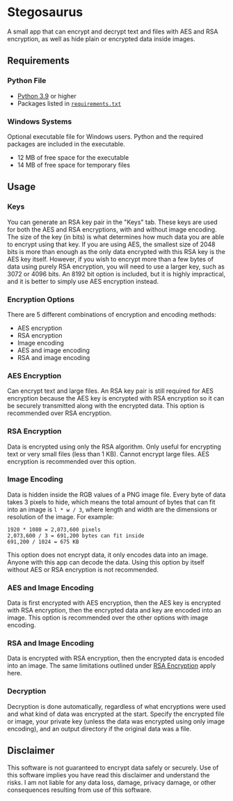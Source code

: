 # Stegosaurus

A small app that can encrypt and decrypt text and files with AES and RSA encryption, as well as hide plain or encrypted data inside images.

## Requirements

### Python File

- [Python 3.9](https://www.python.org/downloads/) or higher
- Packages listed in [`requirements.txt`](requirements.txt)

### Windows Systems

Optional executable file for Windows users. Python and the required packages are included in the executable.

- 12 MB of free space for the executable
- 14 MB of free space for temporary files

## Usage

### Keys

You can generate an RSA key pair in the "Keys" tab. These keys are used for both the AES and RSA encryptions, with and without image encoding. The size of the key (in bits) is what determines how much data you are able to encrypt using that key. If you are using AES, the smallest size of 2048 bits is more than enough as the only data encrypted with this RSA key is the AES key itself. However, if you wish to encrypt more than a few bytes of data using purely RSA encryption, you will need to use a larger key, such as 3072 or 4096 bits. An 8192 bit option is included, but it is highly impractical, and it is better to simply use AES encryption instead.

### Encryption Options

There are 5 different combinations of encryption and encoding methods:  

- AES encryption
- RSA encryption
- Image encoding
- AES and image encoding
- RSA and image encoding

### AES Encryption

Can encrypt text and large files. An RSA key pair is still required for AES encryption because the AES key is encrypted with RSA encryption so it can be securely transmitted along with the encrypted data. This option is recommended over RSA encryption.

### RSA Encryption

Data is encrypted using only the RSA algorithm. Only useful for encrypting text or very small files (less than 1 KB). Cannot encrypt large files. AES encryption is recommended over this option.

### Image Encoding

Data is hidden inside the RGB values of a PNG image file. Every byte of data takes 3 pixels to hide, which means the total amount of bytes that can fit into an image is `l * w / 3`, where length and width are the dimensions or resolution of the image. For example:

```text
1920 * 1080 = 2,073,600 pixels
2,073,600 / 3 = 691,200 bytes can fit inside
691,200 / 1024 = 675 KB
```

This option does not encrypt data, it only encodes data into an image. Anyone with this app can decode the data. Using this option by itself without AES or RSA encryption is not recommended.

### AES and Image Encoding

Data is first encrypted with AES encryption, then the AES key is encrypted with RSA encryption, then the encrypted data and key are encoded into an image. This option is recommended over the other options with image encoding.

### RSA and Image Encoding

Data is encrypted with RSA encryption, then the encrypted data is encoded into an image. The same limitations outlined under [RSA Encryption](#rsa-encryption) apply here.

### Decryption

Decryption is done automatically, regardless of what encryptions were used and what kind of data was encrypted at the start. Specify the encrypted file or image, your private key (unless the data was encrypted using only image encoding), and an output directory if the original data was a file.

## Disclaimer

This software is not guaranteed to encrypt data safely or securely. Use of this software implies you have read this disclaimer and understand the risks. I am not liable for any data loss, damage, privacy damage, or other consequences resulting from use of this software.


